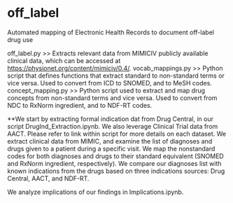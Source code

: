 # off_label
Automated mapping of Electronic Health Records to document off-label drug use 

off_label.py >> Extracts relevant data from MIMICIV publicly available clinical data, which can be accessed at https://physionet.org/content/mimiciv/0.4/. 
vocab_mappings.py >> Python script that defines functions that extract standard to non-standard terms or vice versa. Used to convert from ICD to SNOMED, and to MeSH codes.
concept_mapping.py >> Python script used to extract and map drug concepts from non-standard terms and vice versa. Used to convert from NDC to RxNorm ingredient, and to NDF-RT codes. 

**We start by extracting formal indication dat from Drug Central, in our script DrugInd_Extraction.ipynb. We also leverage Clinical Trial data from AACT. Please refer to link within script for more details on each dataset.
We extract clinical data from MIMIC, and examine the list of diagnoses and drugs given to a patient during a specific visit. We map the nonstandard codes for both diagnoses and drugs to their standard equivalent (SNOMED and RxNorm ingredient, respectively). 
We compare our diagnoses list with known indications from the drugs based on three indications sources: Drug Central, AACT, and NDF-RT. 
 
We analyze implications of our findings in Implications.ipynb. 
